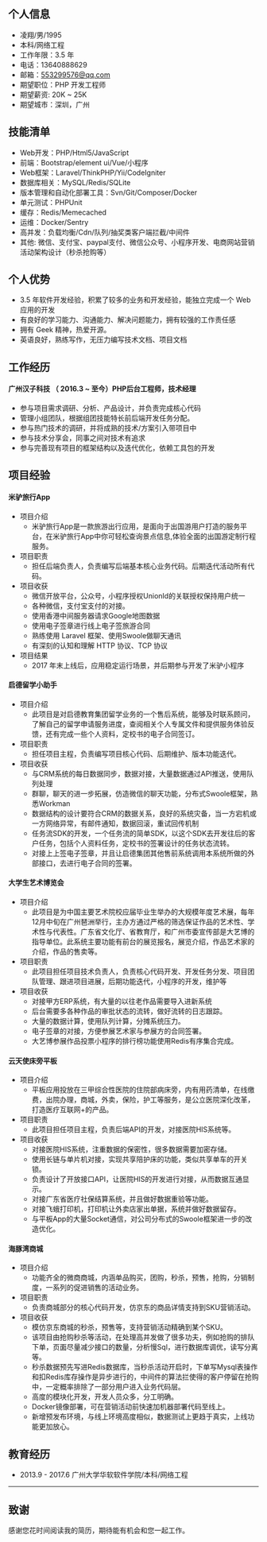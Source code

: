 ## 个人信息

- 凌翔/男/1995
- 本科/网络工程
- 工作年限：3.5 年
- 电话：13640888629
- 邮箱：553299576@qq.com
- 期望职位：PHP 开发工程师
- 期望薪资: 20K ~ 25K
- 期望城市：深圳，广州

## 技能清单

- Web开发：PHP/Html5/JavaScript
- 前端：Bootstrap/element ui/Vue/小程序
- Web框架：Laravel/ThinkPHP/Yii/CodeIgniter
- 数据库相关：MySQL/Redis/SQLite
- 版本管理和自动化部署工具：Svn/Git/Composer/Docker
- 单元测试：PHPUnit
- 缓存：Redis/Memecached
- 运维：Docker/Sentry
- 高并发：负载均衡/Cdn/队列/抽奖类客户端拦截/中间件
- 其他: 微信、支付宝、paypal支付、微信公众号、小程序开发、电商网站营销活动架构设计（秒杀抢购等）

## 个人优势

- 3.5 年软件开发经验，积累了较多的业务和开发经验，能独立完成一个 Web 应用的开发
- 有良好的学习能力、沟通能力、解决问题能力，拥有较强的工作责任感
- 拥有 Geek 精神，热爱开源。
- 英语良好，熟练写作，无压力编写技术文档、项目文档

## 工作经历

#### 广州汉子科技 （ 2016.3 ~ 至今）PHP后台工程师，技术经理

- 参与项目需求调研、分析、产品设计，并负责完成核心代码
- 管理小组团队，根据组团技能特长前后端开发任务分配。
- 参与热门技术的调研，并将成熟的技术/方案引入带项目中
- 参与技术分享会，同事之间对技术有追求
- 参与完善现有项目的框架结构以及迭代优化，依赖工具包的开发

## 项目经验

#### 米驴旅行App

- 项目介绍
    - 米驴旅行App是一款旅游出行应用，是面向于出国游用户打造的服务平台，在米驴旅行App中你可轻松查询景点信息,体验全面的出国游定制行程服务。
- 项目职责
    - 担任后端负责人，负责编写后端基本核心业务代码。后期迭代活动所有代码。
- 项目收获
	- 微信开放平台，公众号，小程序授权UnionId的关联授权保持用户统一
	- 各种微信，支付宝支付的对接。
    - 使用香港中间服务器请求Google地图数据
    - 使用电子签章进行线上电子签旅游合同
    - 熟练使用 Laravel 框架、使用Swoole做聊天通讯
    - 有深刻的认知和理解 HTTP 协议、TCP 协议
- 项目结果
   - 2017 年末上线后，应用稳定运行场景，并后期参与开发了米驴小程序
   
#### 启德留学小助手

- 项目介绍
  - 此项目是对启德教育集团留学业务的一个售后系统，能够及时联系顾问，了解自己的留学申请服务进度，查阅相关个人专属文件和提供服务体验反馈，还有完成一些个人资料，定校书的电子合同签订。
- 项目职责
  - 担任项目主程，负责编写项目核心代码、后期维护、版本功能迭代。
- 项目收获
  - 与CRM系统的每日数据同步，数据对接，大量数据通过API推送，使用队列处理
  - 群聊，聊天的进一步拓展，仿造微信的聊天功能，分布式Swoole框架，熟悉Workman
  - 数据结构的设计要符合CRM的数据关系，良好的系统灾备，当一方宕机或一方网络异常，有邮件通知，数据回滚，重试回传机制
  - 任务流SDK的开发，一个任务流的简单SDK，以这个SDK去开发往后的客户任务，包括个人资料任务，定校书的签署设计的任务状态流转。
  - 对接上上签电子签章，并且让启德集团其他售前系统调用本系统所做的外部接口，去进行电子合同的签署。

#### 大学生艺术博览会

- 项目介绍
  - 此项目是为中国主要艺术院校应届毕业生举办的大规模年度艺术展，每年12月中旬在广州琶洲举行，主办方通过严格的筛选保证作品的艺术性、学术性与代表性。广东省文化厅、省教育厅，和广州市委宣传部是大艺博的指导单位。此系统主要功能有前台的展览报名，展览介绍，作品艺术家的介绍，作品的售卖等。
- 项目职责
  - 此项目担任项目技术负责人，负责核心代码开发、开发任务分发、项目团队管理、跟进项目进展，后期功能迭代，小程序的开发，维护等
- 项目收获
  - 对接甲方ERP系统，有大量的以往老作品需要导入进新系统
  - 后台需要多各种作品的审批状态的流转，做好流转的日志跟踪。
  - 大量的数据计算，使用队列计算，分摊系统压力。
  - 电子签章的对接，方便参展艺术家与参展方的合同签署。
  - 大艺博参展作品投票小程序的排行榜功能使用Redis有序集合完成。

#### 云天使床旁平板

- 项目介绍
   - 平板应用投放在三甲综合性医院的住院部病床旁，内有用药清单，在线缴费，出院办理，商城，外卖，保险，护工等服务，是公立医院深化改革，打造医疗互联网+的产品。
- 项目职责
  - 此项目担任项目主程，负责后端API的开发，对接医院HIS系统等。
- 项目收获
  - 对接医院HIS系统，注重数据的保密性，很多数据需要加密存储。
  - 使用长链与单片机对接，实现共享陪护床的功能，类似共享单车的开关锁。
  - 负责设计了开放接口API，让医院HIS的开发进行对接，从而数据互通显示。
  - 对接广东省医疗社保结算系统，并且做好数据重验等功能。
  - 对接飞蛾打印机，打印机让外卖店家出单据，系统并做好数据留存。
  - 与平板App的大量Socket通信，对公司分布式的Swoole框架进一步的改造优化。

#### 海豚湾商城

- 项目介绍
	- 功能齐全的微商商城，内涵单品购买，团购，秒杀，预售，抢购，分销制度，一系列的促进销售的活动业务。
- 项目职责
  - 负责商城部分的核心代码开发，仿京东的商品详情支持到SKU营销活动。
- 项目收获
  - 模仿京东商城的秒杀，预售等，支持营销活动精确到某个SKU。
  - 该项目由抢购秒杀等活动，在处理高并发做了很多功夫，例如抢购的排队下单，页面尽量减少接口的数量，分析慢Sql，进行数据库调优，读写分离等。
  - 秒杀数据预先写进Redis数据库，当秒杀活动开启时，下单写Mysql表操作和扣Redis库存操作是异步进行的，中间件的算法拦使得的客户停留在抢购中，一定概率排除了一部分用户进入业务代码层。
  - 高度的模块化开发，开发人员众多，分工明确。
  - Docker镜像部署，可在营销活动前快速加机器部署代码至线上。
  - 新增预发布环境，与线上环境高度相似，数据测试上更趋于真实，上线功能更加放心。


## 教育经历

- 2013.9 - 2017.6 广州大学华软软件学院/本科/网络工程

---    

## 致谢

感谢您花时间阅读我的简历，期待能有机会和您一起工作。
